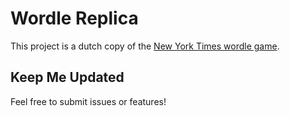# Wordle Replica

This project is a dutch copy of the [New York Times wordle game](https://www.nytimes.com/games/wordle/index.html).

## Keep Me Updated

Feel free to submit issues or features!
